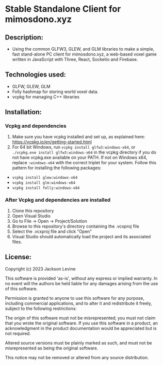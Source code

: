 # Stable Standalone Client for mimosdono.xyz

## Description:

* Using the common GLFW3, GLEW, and GLM libraries to make a simple, fast stand-alone PC client for mimosdono.xyz, a web-based voxel game written in JavaScript with Three, React, Socketio and Firebase.

## Technologies used:

* GLFW, GLEW, GLM
* Folly hashmap for storing world voxel data.
* vcpkg for managing C++ libraries

## Installation:

### Vcpkg and dependencies

1. Make sure you have vcpkg installed and set up, as explained here: https://vcpkg.io/en/getting-started.html
2. For 64 bit Windows, run `vcpkg install glfw3:windows-x64`, or `./vcpkg.exe install glfw3:windows-x64` in the vcpkg directory if you do not have vcpkg.exe available on your PATH. If not on Windows x64, replace `:windows-x64` with the correct triplet for your system. Follow this pattern for installing the following packages:
  * `vcpkg install glew:windows-x64`
  * `vcpkg install glm:windows-x64`
  * `vcpkg install folly:windows-x64`

### After Vcpkg and dependencies are installed

1. Clone this repository
2. Open Visual Studio
3. Go to File -> Open -> Project/Solution
4. Browse to this repository's directory containing the .vcxproj file
5. Select the .vcxproj file and click "Open"
6. Visual Studio should automatically load the project and its associated files.

## License:

Copyright (c) 2023 Jackson Levine

This software is provided 'as-is', without any express or implied warranty. In no event will the authors be held liable for any damages arising from the use of this software.

Permission is granted to anyone to use this software for any purpose, including commercial applications, and to alter it and redistribute it freely, subject to the following restrictions:

The origin of this software must not be misrepresented; you must not claim that you wrote the original software. If you use this software in a product, an acknowledgment in the product documentation would be appreciated but is not required.

Altered source versions must be plainly marked as such, and must not be misrepresented as being the original software.

This notice may not be removed or altered from any source distribution.